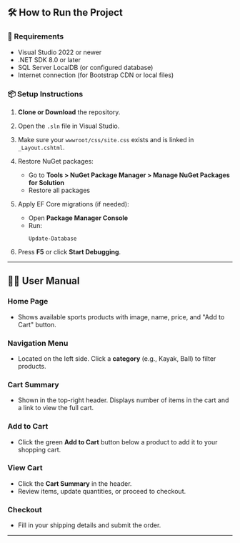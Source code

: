 ## 🛠️ How to Run the Project

### 🔧 Requirements
- Visual Studio 2022 or newer
- .NET SDK 8.0 or later
- SQL Server LocalDB (or configured database)
- Internet connection (for Bootstrap CDN or local files)

### 📦 Setup Instructions

1. **Clone or Download** the repository.
2. Open the `.sln` file in Visual Studio.
3. Make sure your `wwwroot/css/site.css` exists and is linked in `_Layout.cshtml`.
4. Restore NuGet packages:
   - Go to **Tools > NuGet Package Manager > Manage NuGet Packages for Solution**
   - Restore all packages
5. Apply EF Core migrations (if needed):
   - Open **Package Manager Console**
   - Run:  
     ```
     Update-Database
     ```

6. Press **F5** or click **Start Debugging**.

---

## 🧑‍💻 User Manual

### Home Page
- Shows available sports products with image, name, price, and "Add to Cart" button.

### Navigation Menu
- Located on the left side. Click a **category** (e.g., Kayak, Ball) to filter products.

### Cart Summary
- Shown in the top-right header. Displays number of items in the cart and a link to view the full cart.

### Add to Cart
- Click the green **Add to Cart** button below a product to add it to your shopping cart.

### View Cart
- Click the **Cart Summary** in the header.
- Review items, update quantities, or proceed to checkout.

### Checkout
- Fill in your shipping details and submit the order.

---
